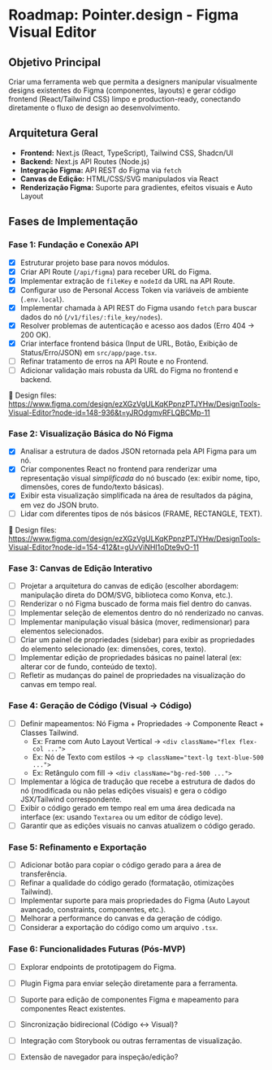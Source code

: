 # Roadmap: Pointer.design - Figma Visual Editor

## Objetivo Principal

Criar uma ferramenta web que permita a designers manipular visualmente designs existentes do Figma (componentes, layouts) e gerar código frontend (React/Tailwind CSS) limpo e production-ready, conectando diretamente o fluxo de design ao desenvolvimento.

## Arquitetura Geral

*   **Frontend:** Next.js (React, TypeScript), Tailwind CSS, Shadcn/UI
*   **Backend:** Next.js API Routes (Node.js)
*   **Integração Figma:** API REST do Figma via `fetch`
*   **Canvas de Edição:** HTML/CSS/SVG manipulados via React
*   **Renderização Figma:** Suporte para gradientes, efeitos visuais e Auto Layout

## Fases de Implementação

### Fase 1: Fundação e Conexão API

*   [x] Estruturar projeto base para novos módulos.
*   [x] Criar API Route (`/api/figma`) para receber URL do Figma.
*   [x] Implementar extração de `fileKey` e `nodeId` da URL na API Route.
*   [x] Configurar uso de Personal Access Token via variáveis de ambiente (`.env.local`).
*   [x] Implementar chamada à API REST do Figma usando `fetch` para buscar dados do nó (`/v1/files/:file_key/nodes`).
*   [x] Resolver problemas de autenticação e acesso aos dados (Erro 404 -> 200 OK).
*   [x] Criar interface frontend básica (Input de URL, Botão, Exibição de Status/Erro/JSON) em `src/app/page.tsx`.
*   [ ] Refinar tratamento de erros na API Route e no Frontend.
*   [ ] Adicionar validação mais robusta da URL do Figma no frontend e backend.
    
🎨 Design files: 
    https://www.figma.com/design/ezXGzVgULKqKPpnzPTJYHw/DesignTools-Visual-Editor?node-id=148-936&t=yJROdgmvRFLQBCMp-11

### Fase 2: Visualização Básica do Nó Figma

*   [x] Analisar a estrutura de dados JSON retornada pela API Figma para um nó.
*   [x] Criar componentes React no frontend para renderizar uma representação visual *simplificada* do nó buscado (ex: exibir nome, tipo, dimensões, cores de fundo/texto básicas).
*   [x] Exibir esta visualização simplificada na área de resultados da página, em vez do JSON bruto.
*   [ ] Lidar com diferentes tipos de nós básicos (FRAME, RECTANGLE, TEXT).

🎨 Design files:
    https://www.figma.com/design/ezXGzVgULKqKPpnzPTJYHw/DesignTools-Visual-Editor?node-id=154-412&t=gUvViNHI1oDte9vO-11

### Fase 3: Canvas de Edição Interativo

*   [ ] Projetar a arquitetura do canvas de edição (escolher abordagem: manipulação direta do DOM/SVG, biblioteca como Konva, etc.).
*   [ ] Renderizar o nó Figma buscado de forma mais fiel dentro do canvas.
*   [ ] Implementar seleção de elementos dentro do nó renderizado no canvas.
*   [ ] Implementar manipulação visual básica (mover, redimensionar) para elementos selecionados.
*   [ ] Criar um painel de propriedades (sidebar) para exibir as propriedades do elemento selecionado (ex: dimensões, cores, texto).
*   [ ] Implementar edição de propriedades básicas no painel lateral (ex: alterar cor de fundo, conteúdo de texto).
*   [ ] Refletir as mudanças do painel de propriedades na visualização do canvas em tempo real.

### Fase 4: Geração de Código (Visual -> Código)

*   [ ] Definir mapeamentos: Nó Figma + Propriedades -> Componente React + Classes Tailwind.
    *   Ex: Frame com Auto Layout Vertical -> `<div className="flex flex-col ...">`
    *   Ex: Nó de Texto com estilos -> `<p className="text-lg text-blue-500 ...">`
    *   Ex: Retângulo com fill -> `<div className="bg-red-500 ...">`
*   [ ] Implementar a lógica de tradução que recebe a estrutura de dados do nó (modificada ou não pelas edições visuais) e gera o código JSX/Tailwind correspondente.
*   [ ] Exibir o código gerado em tempo real em uma área dedicada na interface (ex: usando `Textarea` ou um editor de código leve).
*   [ ] Garantir que as edições visuais no canvas atualizem o código gerado.

### Fase 5: Refinamento e Exportação

*   [ ] Adicionar botão para copiar o código gerado para a área de transferência.
*   [ ] Refinar a qualidade do código gerado (formatação, otimizações Tailwind).
*   [ ] Implementar suporte para mais propriedades do Figma (Auto Layout avançado, constraints, componentes, etc.).
*   [ ] Melhorar a performance do canvas e da geração de código.
*   [ ] Considerar a exportação do código como um arquivo `.tsx`.

### Fase 6: Funcionalidades Futuras (Pós-MVP)

*   [ ] Explorar endpoints de prototipagem do Figma.
*   [ ] Plugin Figma para enviar seleção diretamente para a ferramenta.
*   [ ] Suporte para edição de componentes Figma e mapeamento para componentes React existentes.
*   [ ] Sincronização bidirecional (Código <-> Visual)?
*   [ ] Integração com Storybook ou outras ferramentas de visualização.
*   [ ] Extensão de navegador para inspeção/edição? 


